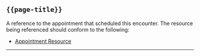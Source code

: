 ## <code>{{page-title}}</code>

A reference to the appointment that scheduled this encounter. The resource being referenced should conform to the following:
- <a href="https://www.hl7.org/fhir/r4/appointment.html">Appointment Resource</a>

---

